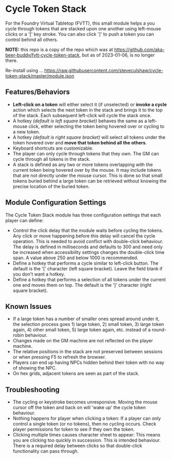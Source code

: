 # Cycle Token Stack

For the Foundry Virtual Tabletop (FVTT), this small module helps a you cycle through tokens that are stacked upon one another using left-mouse clicks or a '[' key stroke. You can also click ']' to push a token you can control behind all others.

**NOTE:** this repo is a copy of the repo which was at <https://github.com/aka-beer-buddy/fvtt-cycle-token-stack>, but as of 2023-01-06, is no longer there.

Re-install using ... <https://raw.githubusercontent.com/steveculshaw/cycle-token-stack/master/module.json>

## Features/Behaviors

- **Left-click on a token** will either select it (if unselected) or **invoke a cycle** action which selects the next token in the stack and brings it to the top of the stack. Each subsequent left-click will cycle the stack once.
- A hotkey _(default is left square bracket)_ behaves the same as a left-mouse click, either selecting the token being hovered over or cycling to a new token.
- A hotkey _(default is right square bracket)_ will select all tokens under the token hovered over and **move that token behind all the others**.
- Keyboard shortcuts are customizable.
- The player can only cycle through tokens that they own.  The GM can cycle through all tokens in the stack.
- A stack is defined as any two or more tokens overlapping with the current token being hovered over by the mouse. It may include tokens that are not directly under the mouse cursor.  This is done so that small tokens buried behind a large token can be retrieved without knowing the precise location of the buried token.

## Module Configuration Settings

The Cycle Token Stack module has three configuration settings that each player can define:

- Control the click delay that the module waits before cycling the tokens. Any click or move happening before this delay will cancel the cycle operation. This is needed to avoid conflict with double-click behaviour.  The delay is defined in milliseconds and defaults to 300 and need only be increased when accessibility settings changes the double-click time span.  A value above 250 and below 1000 is recommended.
- Define a hotkey that performs a cycle similar to left-click button.  The default is the '[' character (left square bracket). Leave the field blank if you don't want a hotkey.
- Define a hotkey that performs a selection of all tokens under the current one and moves them on top.  The default is the ']'  character (right square bracket).

## Known Issues

- If a large token has a number of smaller ones spread around under it, the selection process goes 1) large token, 2) small token, 3) large token again, 4) other small token, 5) large token again, etc. instead of a round-robin behaviour.
- Changes made on the GM machine are not reflected on the player machine.
- The relative positions in the stack are not preserved between sessions or when pressing F5 to refresh the browser.
- Players can end up having NPCs hidden behind their token with no way of showing the NPC.
- On hex grids, adjacent tokens are seen as part of the stack.

## Troubleshooting

- The cycling or keystroke becomes unresponsive. Moving the mouse cursor off the token and back on will 'wake up' the cycle token behaviour.
- Nothing happens for player when clicking a token: If a player can only control a single token (or no tokens), then no cycling occurs. Check player permissions for token to see if they own the token.
- Clicking multiple times causes character sheet to appear: This means you are clicking too quickly in succession. This is intended behaviour. There is a required delay between clicks so that double-click functionality can pass through.
